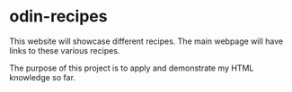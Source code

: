 # odin-recipes
This website will showcase different recipes. The main webpage will have links to these various recipes.

The purpose of this project is to apply and demonstrate my HTML knowledge so far.